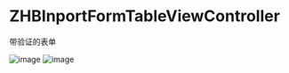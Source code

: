 # ZHBInportFormTableViewController
带验证的表单

![image](https://raw.githubusercontent.com/zhb1991nm/ZHBInportFormTableViewController/master/ZHBInportFormTableViewController/ZHBInportFormTableViewController/example1.png)
![image](https://raw.githubusercontent.com/zhb1991nm/ZHBInportFormTableViewController/master/ZHBInportFormTableViewController/ZHBInportFormTableViewController/example2.png)
